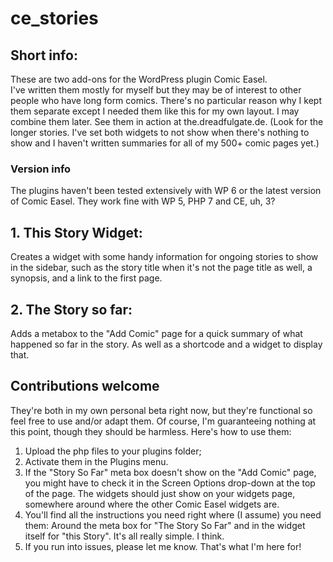 # ce_stories


## Short info: 
These are two add-ons for the WordPress plugin Comic Easel.      
I've written them mostly for myself but they may be of interest to other people who have long form comics. There's no particular reason why I kept them separate except I needed them like this for my own layout. I may combine them later. See them in action at the.dreadfulgate.de. (Look for the longer stories. I've set both widgets to not show when there's nothing to show and I haven't written summaries for all of my 500+ comic pages yet.)    

### Version info
The plugins haven't been tested extensively with WP 6 or the latest version of Comic Easel. They work fine with WP 5, PHP 7 and CE, uh, 3?


## 1. This Story Widget: 
Creates a widget with some handy information for ongoing stories to show in the sidebar, such as the story title when it's not the page title as well, a synopsis, and a link to the first page.

## 2. The Story so far: 
Adds a metabox to the "Add Comic" page for a quick summary of what happened so far in the story. As well as a shortcode and a widget to display that.     
 
## Contributions welcome
They're both in my own personal beta right now, but they're functional so feel free to use and/or adapt them. Of course, I'm guaranteeing nothing at this point, though they should be harmless. Here's how to use them: 

1. Upload the php files to your plugins folder;
2. Activate them in the Plugins menu. 
3. If the "Story So Far" meta box doesn't show on the "Add Comic" page, you might have to check it in the Screen Options drop-down at the top of the page. The widgets should just show on your widgets page, somewhere around where the other Comic Easel widgets are.
4. You'll find all the instructions you need right where (I assume) you need them: Around the meta box for "The Story So Far" and in the widget itself for "this Story". It's all really simple. I think.
5. If you run into issues, please let me know. That's what I'm here for!
